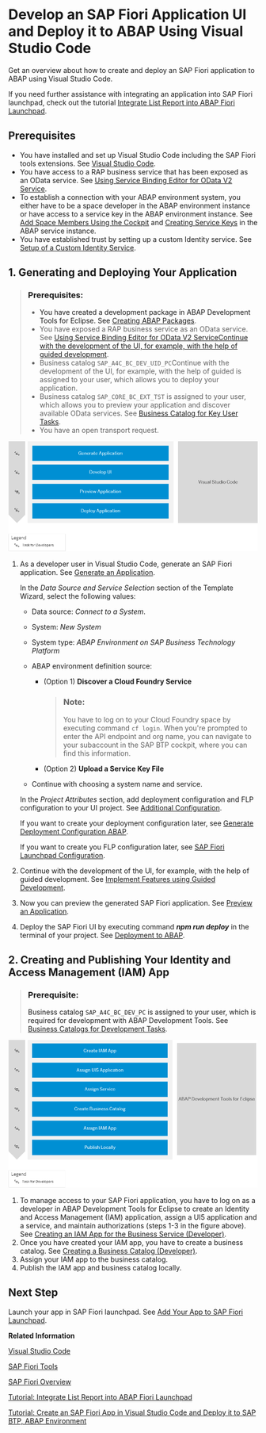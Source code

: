 <!-- loio97df0a6022a14ce180440d6fae1dd3cd -->

# Develop an SAP Fiori Application UI and Deploy it to ABAP Using Visual Studio Code

Get an overview about how to create and deploy an SAP Fiori application to ABAP using Visual Studio Code.

If you need further assistance with integrating an application into SAP Fiori launchpad, check out the tutorial [Integrate List Report into ABAP Fiori Launchpad](https://developers.sap.com/tutorials/abap-environment-abap-flp.html).



<a name="loio97df0a6022a14ce180440d6fae1dd3cd__section_is5_ctb_b5b"/>

## Prerequisites

-   You have installed and set up Visual Studio Code including the SAP Fiori tools extensions. See [Visual Studio Code](https://help.sap.com/viewer/17d50220bcd848aa854c9c182d65b699/Latest/en-US/17efa217f7f34a9eba53d7b209ca4280.html).
-   You have access to a RAP business service that has been exposed as an OData service. See [Using Service Binding Editor for OData V2 Service](https://help.sap.com/viewer/923180ddb98240829d935862025004d6/Cloud/en-US/81dc788fbda74883bd775a4036fa4b67.html).
-   To establish a connection with your ABAP environment system, you either have to be a space developer in the ABAP environment instance or have access to a service key in the ABAP environment instance. See [Add Space Members Using the Cockpit](https://help.sap.com/viewer/65de2977205c403bbc107264b8eccf4b/Cloud/en-US/81d0b4dcfbc84016b6b3c1465d4272f4.html) and [Creating Service Keys](https://help.sap.com/products/BTP/65de2977205c403bbc107264b8eccf4b/4514a14ab6424d9f84f1b8650df609ce.html?version=Cloud) in the ABAP service instance.
-   You have established trust by setting up a custom Identity service. See [Setup of a Custom Identity Service](https://help.sap.com/viewer/65de2977205c403bbc107264b8eccf4b/Cloud/en-US/550251abaf49432bbaa65147b65a1f39.html).



<a name="loio97df0a6022a14ce180440d6fae1dd3cd__section_dvd_t3k_hmb"/>

## 1. Generating and Deploying Your Application

> ### Prerequisites:  
> -   You have created a development package in ABAP Development Tools for Eclipse. See [Creating ABAP Packages](https://help.sap.com/viewer/5371047f1273405bb46725a417f95433/Cloud/en-US/d33ab697df394140874519c8c066ea82.html).
> -   You have exposed a RAP business service as an OData service. See [Using Service Binding Editor for OData V2 ServiceContinue with the development of the UI, for example, with the help of guided development](https://help.sap.com/viewer/923180ddb98240829d935862025004d6/Cloud/en-US/81dc788fbda74883bd775a4036fa4b67.html).
> -   Business catalog `SAP_A4C_BC_DEV_UID_PC`Continue with the development of the UI, for example, with the help of guided is assigned to your user, which allows you to deploy your application.
> -   Business catalog `SAP_CORE_BC_EXT_TST` is assigned to your user, which allows you to preview your application and discover available OData services. See [Business Catalog for Key User Tasks](../50-administration-and-ops/business-catalog-for-key-user-tasks-65b70bf.md).
> -   You have an open transport request.

![](images/VS_Code_Deploy_to_ABAP_20a9f0b.png) 

1.  As a developer user in Visual Studio Code, generate an SAP Fiori application. See [Generate an Application](https://help.sap.com/viewer/17d50220bcd848aa854c9c182d65b699/Latest/en-US/db44d45051794d778f1dd50def0fa267.html).

    In the *Data Source and Service Selection* section of the Template Wizard, select the following values:

    -   Data source: *Connect to a System*.
    -   System: *New System*
    -   System type: *ABAP Environment on SAP Business Technology Platform*
    -   ABAP environment definition source:
        -   \(Option 1\) **Discover a Cloud Foundry Service** 

            > ### Note:  
            > You have to log on to your Cloud Foundry space by executing command `cf login`. When you're prompted to enter the API endpoint and org name, you can navigate to your subaccount in the SAP BTP cockpit, where you can find this information.

        -   \(Option 2\) **Upload a Service Key File**

    -   Continue with choosing a system name and service.

    In the *Project Attributes* section, add deployment configuration and FLP configuration to your UI project. See [Additional Configuration](https://help.sap.com/viewer/17d50220bcd848aa854c9c182d65b699/Latest/en-US/9bea64e63b824261932d90037ce3c5ae.html).

    If you want to create your deployment configuration later, see [Generate Deployment Configuration ABAP](https://help.sap.com/viewer/17d50220bcd848aa854c9c182d65b699/Latest/en-US/c06b9cbb3f3641aabfe3a5d199e855a0.html).

    If you want to create you FLP configuration later, see [SAP Fiori Launchpad Configuration](https://help.sap.com/viewer/17d50220bcd848aa854c9c182d65b699/Latest/en-US/bc3cb890dbb84d51ae80394821ce4990.html).

2.  Continue with the development of the UI, for example, with the help of guided development. See [Implement Features using Guided Development](https://help.sap.com/viewer/17d50220bcd848aa854c9c182d65b699/Latest/en-US/0c9e518ecf704b2f80a2bed0eaca60ae.html).
3.  Now you can preview the generated SAP Fiori application. See [Preview an Application](https://help.sap.com/viewer/17d50220bcd848aa854c9c182d65b699/Latest/en-US/b962685bdf9246f6bced1d1cc1d9ba1c.html).
4.  Deploy the SAP Fiori UI by executing command ***npm run deploy*** in the terminal of your project. See [Deployment to ABAP](https://help.sap.com/docs/SAP_FIORI_tools/17d50220bcd848aa854c9c182d65b699/607014e278d941fda4440f92f4a324a6.html#deployment-to-abap).



<a name="loio97df0a6022a14ce180440d6fae1dd3cd__section_ggf_mjk_hmb"/>

## 2. Creating and Publishing Your Identity and Access Management \(IAM\) App

> ### Prerequisite:  
> Business catalog `SAP_A4C_BC_DEV_PC` is assigned to your user, which is required for development with ABAP Development Tools. See [Business Catalogs for Development Tasks](../50-administration-and-ops/business-catalogs-for-development-tasks-a9f4278.md).

![](images/Custom_UI_Using_BAS_Step_3_3aa2ba1.png) 

1.  To manage access to your SAP Fiori application, you have to log on as a developer in ABAP Development Tools for Eclipse to create an Identity and Access Management \(IAM\) application, assign a UI5 application and a service, and maintain authorizations \(steps 1-3 in the figure above\). See [Creating an IAM App for the Business Service \(Developer\)](https://help.sap.com/viewer/65de2977205c403bbc107264b8eccf4b/Cloud/en-US/2a2ddf967a704a878ee975f44630f71d.html).
2.  Once you have created your IAM app, you have to create a business catalog. See [Creating a Business Catalog \(Developer\)](https://help.sap.com/viewer/65de2977205c403bbc107264b8eccf4b/Cloud/en-US/42c6a55947fe4bc89bd63b0f50b54c8a.html).
3.  Assign your IAM app to the business catalog.
4.  Publish the IAM app and business catalog locally.



<a name="loio97df0a6022a14ce180440d6fae1dd3cd__section_yhp_d4g_dqb"/>

## Next Step

Launch your app in SAP Fiori launchpad. See [Add Your App to SAP Fiori Launchpad](add-your-app-to-sap-fiori-launchpad-ea41912.md).

**Related Information**  


[Visual Studio Code](https://help.sap.com/docs/SAP_FIORI_tools/17d50220bcd848aa854c9c182d65b699/17efa217f7f34a9eba53d7b209ca4280.html)

[SAP Fiori Tools](https://help.sap.com/viewer/product/SAP_FIORI_tools/Latest/en-US)

[SAP Fiori Overview](https://help.sap.com/viewer/product/SAP_FIORI_OVERVIEW/5_OVERVIEW/en-US?task=discover_task)

[Tutorial: Integrate List Report into ABAP Fiori Launchpad](https://developers.sap.com/tutorials/abap-environment-abap-flp.html)

[Tutorial: Create an SAP Fiori App in Visual Studio Code and Deploy it to SAP BTP, ABAP Environment](https://developers.sap.com/tutorials/abap-environment-vs-code.html)

